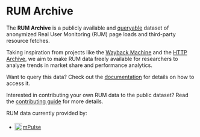 # RUM Archive

The **RUM Archive** is a publicly available and [queryable](https://rumarchive.com/docs/querying) dataset of anonymized Real User Monitoring (RUM) page loads
and third-party resource fetches.

Taking inspiration from projects like the [Wayback Machine](https://archive.org) and the [HTTP Archive](https://httparchive.org),
we aim to make RUM data freely available for researchers to analyze trends in market share and performance analytics.

Want to query this data?  Check out the [documentation](https://rumarchive.com/docs) for details on how to access it.

Interested in contributing your own RUM data to the public dataset?  Read the [contributing guide](https://rumarchive.com/contribute) for more details.

RUM data currently provided by:

- <img src="assets/mpulse-logo.svg" alt="mPulse logo" style="height:20px; position:relative; top:4px; right:2px">[mPulse](https://www.akamai.com/products/mpulse-real-user-monitoring)
